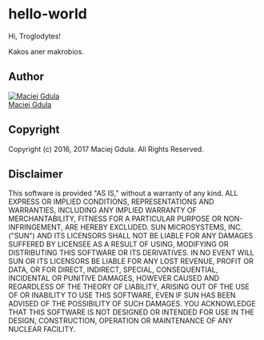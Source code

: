 # hello-world

Hi, Troglodytes!

Kakos aner makrobios.

## Author

[![Maciej Gdula](https://github.com/995190.png)<br>Maciej Gdula](https://github.com/995190)

## Copyright

Copyright (c) 2016, 2017 Maciej Gdula. All Rights Reserved.

## Disclaimer

This software is provided "AS IS," without a warranty of any kind. ALL
EXPRESS OR IMPLIED CONDITIONS, REPRESENTATIONS AND WARRANTIES,
INCLUDING ANY IMPLIED WARRANTY OF MERCHANTABILITY, FITNESS FOR A
PARTICULAR PURPOSE OR NON-INFRINGEMENT, ARE HEREBY EXCLUDED. SUN
MICROSYSTEMS, INC. ("SUN") AND ITS LICENSORS SHALL NOT BE LIABLE FOR
ANY DAMAGES SUFFERED BY LICENSEE AS A RESULT OF USING, MODIFYING OR
DISTRIBUTING THIS SOFTWARE OR ITS DERIVATIVES. IN NO EVENT WILL SUN OR
ITS LICENSORS BE LIABLE FOR ANY LOST REVENUE, PROFIT OR DATA, OR FOR
DIRECT, INDIRECT, SPECIAL, CONSEQUENTIAL, INCIDENTAL OR PUNITIVE
DAMAGES, HOWEVER CAUSED AND REGARDLESS OF THE THEORY OF LIABILITY,
ARISING OUT OF THE USE OF OR INABILITY TO USE THIS SOFTWARE, EVEN IF
SUN HAS BEEN ADVISED OF THE POSSIBILITY OF SUCH DAMAGES.
YOU ACKNOWLEDGE THAT THIS SOFTWARE IS NOT DESIGNED OR INTENDED FOR USE
IN THE DESIGN, CONSTRUCTION, OPERATION OR MAINTENANCE OF ANY NUCLEAR
FACILITY.